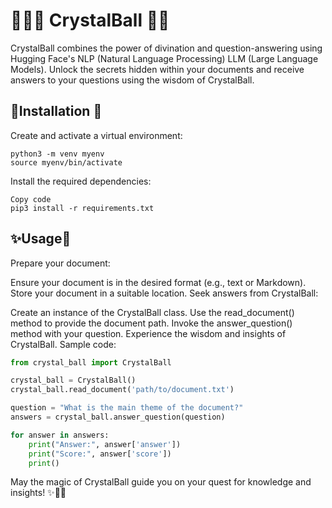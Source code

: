 # 🧙‍♀️🔮 CrystalBall 🌙✨

CrystalBall combines the power of divination and question-answering using Hugging Face's NLP (Natural Language Processing) LLM (Large Language Models). Unlock the secrets hidden within your documents and receive answers to your questions using the wisdom of CrystalBall.

## 🧪Installation 🔬
Create and activate a virtual environment:

```shell
python3 -m venv myenv
source myenv/bin/activate
```

Install the required dependencies:

```shell
Copy code
pip3 install -r requirements.txt
```

## ✨Usage🔮

Prepare your document:

Ensure your document is in the desired format (e.g., text or Markdown).
Store your document in a suitable location.
Seek answers from CrystalBall:

Create an instance of the CrystalBall class.
Use the read_document() method to provide the document path.
Invoke the answer_question() method with your question.
Experience the wisdom and insights of CrystalBall.
Sample code:

```python
from crystal_ball import CrystalBall

crystal_ball = CrystalBall()
crystal_ball.read_document('path/to/document.txt')

question = "What is the main theme of the document?"
answers = crystal_ball.answer_question(question)

for answer in answers:
    print("Answer:", answer['answer'])
    print("Score:", answer['score'])
    print()
```

May the magic of CrystalBall guide you on your quest for knowledge and insights! ✨🔮🌙





